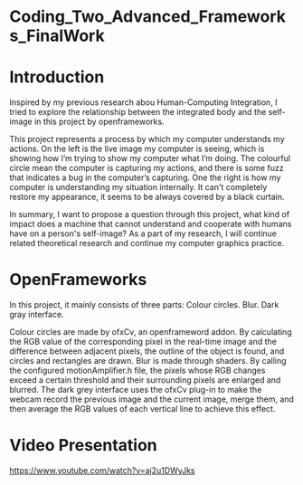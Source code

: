 # Coding_Two_Advanced_Frameworks_FinalWork

Introduction
===========
Inspired by my previous research abou Human-Computing Integration, I tried to explore the relationship between the integrated body and the self-image in this project by openframeworks. 

This project represents a process by which my computer understands my actions. On the left is the live image my computer is seeing, which is showing how I’m trying to show my computer what I’m doing. The colourful circle mean the computer is capturing my actions, and there is some fuzz that indicates a bug in the computer’s capturing. One the right is how my computer is understanding my situation internally. It can't completely restore my appearance, it seems to be always covered by a black curtain.

In summary,  I want to propose a question through this project, what kind of impact does a machine that cannot understand and cooperate with humans have on a person's self-image? As a part of my research, I will continue related theoretical research and continue my computer graphics practice.


OpenFrameworks
==============
In this project, it mainly consists of three parts:
Colour circles.
Blur.
Dark gray interface.

Colour circles are made by ofxCv, an openframeword addon. By calculating the RGB value of the corresponding pixel in the real-time image and the difference between adjacent pixels, the outline of the object is found, and circles and rectangles are drawn. Blur is made through shaders. By calling the configured motionAmplifier.h file, the pixels whose RGB changes exceed a certain threshold and their surrounding pixels are enlarged and blurred. The dark grey interface uses the ofxCv plug-in to make the webcam record the previous image and the current image, merge them, and then average the RGB values of each vertical line to achieve this effect.

Video Presentation
==================
https://www.youtube.com/watch?v=aj2u1DWyJks
